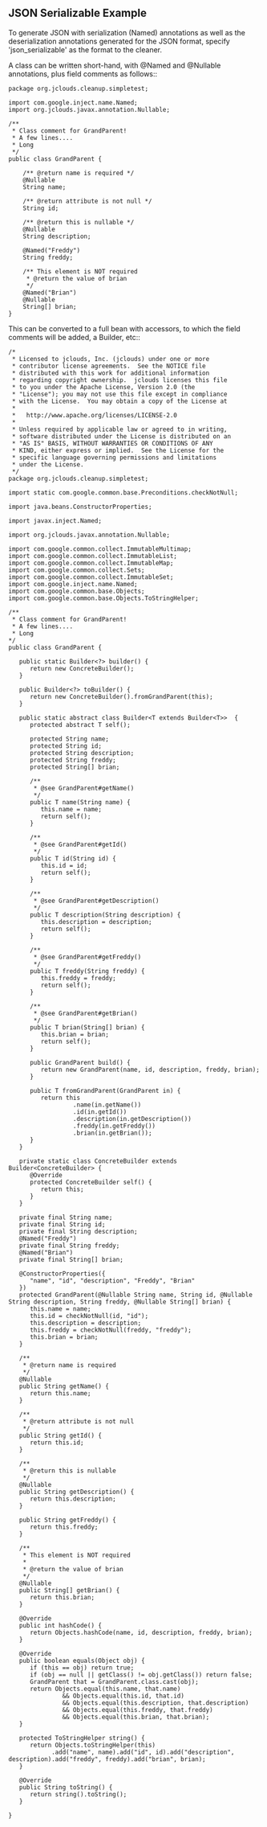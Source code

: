 JSON Serializable Example
--------------------------

To generate JSON with serialization (Named) annotations as well as the deserialization annotations generated for the JSON format,
specify 'json_serializable' as the format to the cleaner.

A class can be written short-hand, with @Named and @Nullable annotations, plus field comments as follows::

    package org.jclouds.cleanup.simpletest;
    
    import com.google.inject.name.Named;
    import org.jclouds.javax.annotation.Nullable;
    
    /**
     * Class comment for GrandParent!
     * A few lines....
     * Long
     */
    public class GrandParent {
    
        /** @return name is required */
        @Nullable
        String name;
    
        /** @return attribute is not null */
        String id;
    
        /** @return this is nullable */
        @Nullable
        String description;
        
        @Named("Freddy")
        String freddy;
    
        /** This element is NOT required
         * @return the value of brian
         */    
        @Named("Brian")
        @Nullable
        String[] brian;
    }

This can be converted to a full bean with accessors, to which the field comments will be added, a Builder, etc::

    /*
     * Licensed to jclouds, Inc. (jclouds) under one or more
     * contributor license agreements.  See the NOTICE file
     * distributed with this work for additional information
     * regarding copyright ownership.  jclouds licenses this file
     * to you under the Apache License, Version 2.0 (the
     * "License"); you may not use this file except in compliance
     * with the License.  You may obtain a copy of the License at
     *
     *   http://www.apache.org/licenses/LICENSE-2.0
     *
     * Unless required by applicable law or agreed to in writing,
     * software distributed under the License is distributed on an
     * "AS IS" BASIS, WITHOUT WARRANTIES OR CONDITIONS OF ANY
     * KIND, either express or implied.  See the License for the
     * specific language governing permissions and limitations
     * under the License.
     */
    package org.jclouds.cleanup.simpletest;
    
    import static com.google.common.base.Preconditions.checkNotNull;
    
    import java.beans.ConstructorProperties;
    
    import javax.inject.Named;
    
    import org.jclouds.javax.annotation.Nullable;
    
    import com.google.common.collect.ImmutableMultimap;
    import com.google.common.collect.ImmutableList;
    import com.google.common.collect.ImmutableMap;
    import com.google.common.collect.Sets;
    import com.google.common.collect.ImmutableSet;
    import com.google.inject.name.Named;
    import com.google.common.base.Objects;
    import com.google.common.base.Objects.ToStringHelper;
    
    /**
     * Class comment for GrandParent!
     * A few lines....
     * Long
    */
    public class GrandParent {
    
       public static Builder<?> builder() { 
          return new ConcreteBuilder();
       }
       
       public Builder<?> toBuilder() { 
          return new ConcreteBuilder().fromGrandParent(this);
       }
    
       public static abstract class Builder<T extends Builder<T>>  {
          protected abstract T self();
    
          protected String name;
          protected String id;
          protected String description;
          protected String freddy;
          protected String[] brian;
       
          /** 
           * @see GrandParent#getName()
           */
          public T name(String name) {
             this.name = name;
             return self();
          }
    
          /** 
           * @see GrandParent#getId()
           */
          public T id(String id) {
             this.id = id;
             return self();
          }
    
          /** 
           * @see GrandParent#getDescription()
           */
          public T description(String description) {
             this.description = description;
             return self();
          }
    
          /** 
           * @see GrandParent#getFreddy()
           */
          public T freddy(String freddy) {
             this.freddy = freddy;
             return self();
          }
    
          /** 
           * @see GrandParent#getBrian()
           */
          public T brian(String[] brian) {
             this.brian = brian;
             return self();
          }
    
          public GrandParent build() {
             return new GrandParent(name, id, description, freddy, brian);
          }
          
          public T fromGrandParent(GrandParent in) {
             return this
                      .name(in.getName())
                      .id(in.getId())
                      .description(in.getDescription())
                      .freddy(in.getFreddy())
                      .brian(in.getBrian());
          }
       }
    
       private static class ConcreteBuilder extends Builder<ConcreteBuilder> {
          @Override
          protected ConcreteBuilder self() {
             return this;
          }
       }
    
       private final String name;
       private final String id;
       private final String description;
       @Named("Freddy")
       private final String freddy;
       @Named("Brian")
       private final String[] brian;
    
       @ConstructorProperties({
          "name", "id", "description", "Freddy", "Brian"
       })
       protected GrandParent(@Nullable String name, String id, @Nullable String description, String freddy, @Nullable String[] brian) {
          this.name = name;
          this.id = checkNotNull(id, "id");
          this.description = description;
          this.freddy = checkNotNull(freddy, "freddy");
          this.brian = brian;
       }
    
       /**
        * @return name is required
        */
       @Nullable
       public String getName() {
          return this.name;
       }
    
       /**
        * @return attribute is not null
        */
       public String getId() {
          return this.id;
       }
    
       /**
        * @return this is nullable
        */
       @Nullable
       public String getDescription() {
          return this.description;
       }
    
       public String getFreddy() {
          return this.freddy;
       }
    
       /**
        * This element is NOT required
        * 
        * @return the value of brian
        */
       @Nullable
       public String[] getBrian() {
          return this.brian;
       }
    
       @Override
       public int hashCode() {
          return Objects.hashCode(name, id, description, freddy, brian);
       }
    
       @Override
       public boolean equals(Object obj) {
          if (this == obj) return true;
          if (obj == null || getClass() != obj.getClass()) return false;
          GrandParent that = GrandParent.class.cast(obj);
          return Objects.equal(this.name, that.name)
                   && Objects.equal(this.id, that.id)
                   && Objects.equal(this.description, that.description)
                   && Objects.equal(this.freddy, that.freddy)
                   && Objects.equal(this.brian, that.brian);
       }
       
       protected ToStringHelper string() {
          return Objects.toStringHelper(this)
                .add("name", name).add("id", id).add("description", description).add("freddy", freddy).add("brian", brian);
       }
       
       @Override
       public String toString() {
          return string().toString();
       }
    
    }
